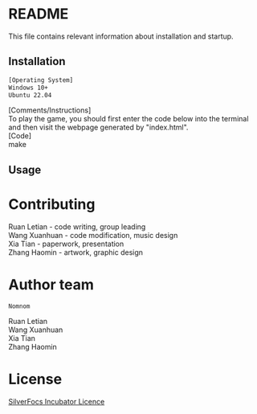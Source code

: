 [???]: [???]

# README

This file contains relevant information about installation and startup.

## Installation

```tex
[Operating System]
Windows 10+
Ubuntu 22.04
```


[Comments/Instructions]<br />
To play the game, you should first enter the code below into the terminal and then visit the webpage generated by "index.html".<br />
[Code]<br />
make

## Usage

# Contributing

Ruan Letian - code writing, group leading<br />
Wang Xuanhuan - code modification, music design<br />
Xia Tian - paperwork, presentation<br />
Zhang Haomin - artwork, graphic design

# Author team 

	Nomnom

Ruan Letian<br />
Wang Xuanhuan<br />
Xia Tian<br />
Zhang Haomin

# License 

[SilverFocs Incubator Licence](https://focs.ji.sjtu.edu.cn/silverfocs/markdown/license)